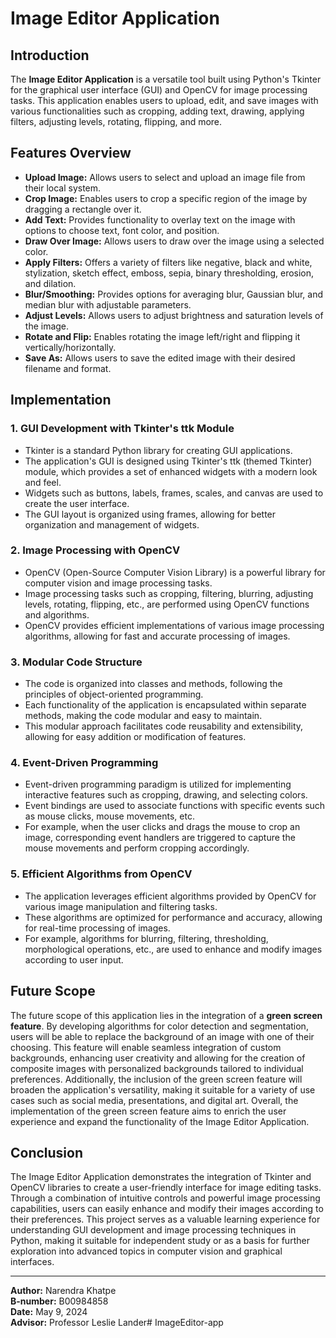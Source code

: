 # Image Editor Application

## Introduction

The **Image Editor Application** is a versatile tool built using Python's Tkinter for the graphical user interface (GUI) and OpenCV for image processing tasks. This application enables users to upload, edit, and save images with various functionalities such as cropping, adding text, drawing, applying filters, adjusting levels, rotating, flipping, and more.

## Features Overview

- **Upload Image:** Allows users to select and upload an image file from their local system.
- **Crop Image:** Enables users to crop a specific region of the image by dragging a rectangle over it.
- **Add Text:** Provides functionality to overlay text on the image with options to choose text, font color, and position.
- **Draw Over Image:** Allows users to draw over the image using a selected color.
- **Apply Filters:** Offers a variety of filters like negative, black and white, stylization, sketch effect, emboss, sepia, binary thresholding, erosion, and dilation.
- **Blur/Smoothing:** Provides options for averaging blur, Gaussian blur, and median blur with adjustable parameters.
- **Adjust Levels:** Allows users to adjust brightness and saturation levels of the image.
- **Rotate and Flip:** Enables rotating the image left/right and flipping it vertically/horizontally.
- **Save As:** Allows users to save the edited image with their desired filename and format.

## Implementation

### 1. GUI Development with Tkinter's ttk Module
- Tkinter is a standard Python library for creating GUI applications.
- The application's GUI is designed using Tkinter's ttk (themed Tkinter) module, which provides a set of enhanced widgets with a modern look and feel.
- Widgets such as buttons, labels, frames, scales, and canvas are used to create the user interface.
- The GUI layout is organized using frames, allowing for better organization and management of widgets.

### 2. Image Processing with OpenCV
- OpenCV (Open-Source Computer Vision Library) is a powerful library for computer vision and image processing tasks.
- Image processing tasks such as cropping, filtering, blurring, adjusting levels, rotating, flipping, etc., are performed using OpenCV functions and algorithms.
- OpenCV provides efficient implementations of various image processing algorithms, allowing for fast and accurate processing of images.

### 3. Modular Code Structure
- The code is organized into classes and methods, following the principles of object-oriented programming.
- Each functionality of the application is encapsulated within separate methods, making the code modular and easy to maintain.
- This modular approach facilitates code reusability and extensibility, allowing for easy addition or modification of features.

### 4. Event-Driven Programming
- Event-driven programming paradigm is utilized for implementing interactive features such as cropping, drawing, and selecting colors.
- Event bindings are used to associate functions with specific events such as mouse clicks, mouse movements, etc.
- For example, when the user clicks and drags the mouse to crop an image, corresponding event handlers are triggered to capture the mouse movements and perform cropping accordingly.

### 5. Efficient Algorithms from OpenCV
- The application leverages efficient algorithms provided by OpenCV for various image manipulation and filtering tasks.
- These algorithms are optimized for performance and accuracy, allowing for real-time processing of images.
- For example, algorithms for blurring, filtering, thresholding, morphological operations, etc., are used to enhance and modify images according to user input.

## Future Scope

The future scope of this application lies in the integration of a **green screen feature**. By developing algorithms for color detection and segmentation, users will be able to replace the background of an image with one of their choosing. This feature will enable seamless integration of custom backgrounds, enhancing user creativity and allowing for the creation of composite images with personalized backgrounds tailored to individual preferences. Additionally, the inclusion of the green screen feature will broaden the application's versatility, making it suitable for a variety of use cases such as social media, presentations, and digital art. Overall, the implementation of the green screen feature aims to enrich the user experience and expand the functionality of the Image Editor Application.

## Conclusion

The Image Editor Application demonstrates the integration of Tkinter and OpenCV libraries to create a user-friendly interface for image editing tasks. Through a combination of intuitive controls and powerful image processing capabilities, users can easily enhance and modify their images according to their preferences. This project serves as a valuable learning experience for understanding GUI development and image processing techniques in Python, making it suitable for independent study or as a basis for further exploration into advanced topics in computer vision and graphical interfaces.

---

**Author:** Narendra Khatpe  
**B-number:** B00984858  
**Date:** May 9, 2024  
**Advisor:** Professor Leslie Lander#   I m a g e E d i t o r - a p p  
 